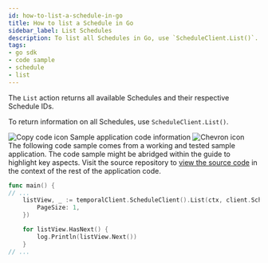 ```yaml
---
id: how-to-list-a-schedule-in-go
title: How to list a Schedule in Go
sidebar_label: List Schedules
description: To list all Schedules in Go, use `ScheduleClient.List()`.
tags:
- go sdk
- code sample
- schedule
- list
---
```


<!-- DO NOT EDIT THIS FILE DIRECTLY.
THIS FILE IS GENERATED from https://github.com/temporalio/documentation-samples-go/blob/main/schedule/list/main_dacx.go. -->

The `List` action returns all available Schedules and their respective Schedule IDs.

To return information on all Schedules, use `ScheduleClient.List()`.

<div class="copycode-notice-container"><div class="copycode-notice"><img data-style="copycode-icon" src="/icons/copycode.png" alt="Copy code icon" /> Sample application code information <img id="i-89efa577-c72d-4c60-807f-161b024181d6" data-event="clickable-copycode-info" data-style="chevron-icon" src="/icons/chevron.png" alt="Chevron icon" /></div><div id="copycode-info-89efa577-c72d-4c60-807f-161b024181d6" class="copycode-info">The following code sample comes from a working and tested sample application. The code sample might be abridged within the guide to highlight key aspects. Visit the source repository to <a href="https://github.com/temporalio/documentation-samples-go/blob/main/schedule/list/main_dacx.go">view the source code</a> in the context of the rest of the application code.</div></div>

```go
func main() {
// ...
	listView, _ := temporalClient.ScheduleClient().List(ctx, client.ScheduleListOptions{
		PageSize: 1,
	})

	for listView.HasNext() {
		log.Println(listView.Next())
	}
// ...
```
